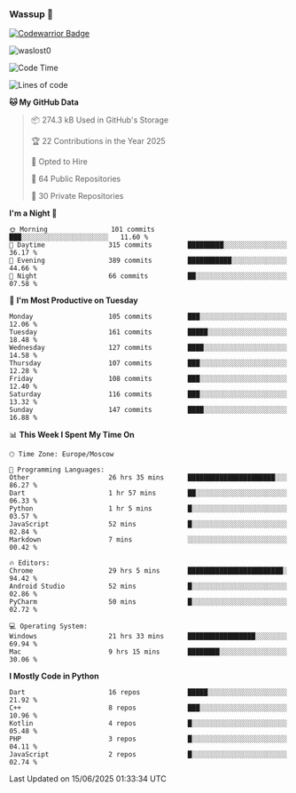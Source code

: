 ### Wassup 👋

[![Codewarrior Badge](https://www.codewars.com/users/waslost/badges/small)](https://www.codewars.com/users/waslost)

<p align="left"> <img src="https://komarev.com/ghpvc/?username=waslost0" alt="waslost0" /></p>

<!--START_SECTION:waka-->
![Code Time](http://img.shields.io/badge/Code%20Time-5%2C806%20hrs%2017%20mins-blue)

![Lines of code](https://img.shields.io/badge/From%20Hello%20World%20I%27ve%20Written-1.4%20million%20lines%20of%20code-blue)

**🐱 My GitHub Data** 

> 📦 274.3 kB Used in GitHub's Storage 
 > 
> 🏆 22 Contributions in the Year 2025
 > 
> 💼 Opted to Hire
 > 
> 📜 64 Public Repositories 
 > 
> 🔑 30 Private Repositories 
 > 
**I'm a Night 🦉** 

```text
🌞 Morning                101 commits         ███░░░░░░░░░░░░░░░░░░░░░░   11.60 % 
🌆 Daytime                315 commits         █████████░░░░░░░░░░░░░░░░   36.17 % 
🌃 Evening                389 commits         ███████████░░░░░░░░░░░░░░   44.66 % 
🌙 Night                  66 commits          ██░░░░░░░░░░░░░░░░░░░░░░░   07.58 % 
```
📅 **I'm Most Productive on Tuesday** 

```text
Monday                   105 commits         ███░░░░░░░░░░░░░░░░░░░░░░   12.06 % 
Tuesday                  161 commits         █████░░░░░░░░░░░░░░░░░░░░   18.48 % 
Wednesday                127 commits         ████░░░░░░░░░░░░░░░░░░░░░   14.58 % 
Thursday                 107 commits         ███░░░░░░░░░░░░░░░░░░░░░░   12.28 % 
Friday                   108 commits         ███░░░░░░░░░░░░░░░░░░░░░░   12.40 % 
Saturday                 116 commits         ███░░░░░░░░░░░░░░░░░░░░░░   13.32 % 
Sunday                   147 commits         ████░░░░░░░░░░░░░░░░░░░░░   16.88 % 
```


📊 **This Week I Spent My Time On** 

```text
🕑︎ Time Zone: Europe/Moscow

💬 Programming Languages: 
Other                    26 hrs 35 mins      ██████████████████████░░░   86.27 % 
Dart                     1 hr 57 mins        ██░░░░░░░░░░░░░░░░░░░░░░░   06.33 % 
Python                   1 hr 5 mins         █░░░░░░░░░░░░░░░░░░░░░░░░   03.57 % 
JavaScript               52 mins             █░░░░░░░░░░░░░░░░░░░░░░░░   02.84 % 
Markdown                 7 mins              ░░░░░░░░░░░░░░░░░░░░░░░░░   00.42 % 

🔥 Editors: 
Chrome                   29 hrs 5 mins       ████████████████████████░   94.42 % 
Android Studio           52 mins             █░░░░░░░░░░░░░░░░░░░░░░░░   02.86 % 
PyCharm                  50 mins             █░░░░░░░░░░░░░░░░░░░░░░░░   02.72 % 

💻 Operating System: 
Windows                  21 hrs 33 mins      █████████████████░░░░░░░░   69.94 % 
Mac                      9 hrs 15 mins       ████████░░░░░░░░░░░░░░░░░   30.06 % 
```

**I Mostly Code in Python** 

```text
Dart                     16 repos            █████░░░░░░░░░░░░░░░░░░░░   21.92 % 
C++                      8 repos             ███░░░░░░░░░░░░░░░░░░░░░░   10.96 % 
Kotlin                   4 repos             █░░░░░░░░░░░░░░░░░░░░░░░░   05.48 % 
PHP                      3 repos             █░░░░░░░░░░░░░░░░░░░░░░░░   04.11 % 
JavaScript               2 repos             █░░░░░░░░░░░░░░░░░░░░░░░░   02.74 % 
```




 Last Updated on 15/06/2025 01:33:34 UTC
<!--END_SECTION:waka-->

